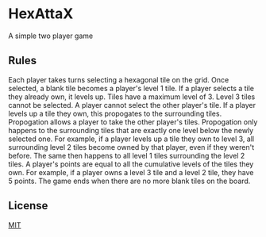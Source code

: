 # HexAttaX

A simple two player game 

## Rules

Each player takes turns selecting a hexagonal tile on the grid.
Once selected, a blank tile becomes a player's level 1 tile. 
If a player selects a tile they already own, it levels up. 
Tiles have a maximum level of 3.
Level 3 tiles cannot be selected.
A player cannot select the other player's tile.
If a player levels up a tile they own, this propogates to the surrounding tiles.
Propogation allows a player to take the other player's tiles.
Propogation only happens to the surrounding tiles that are exactly one level below the newly selected one.
For example, if a player levels up a tile they own to level 3, all surrounding level 2 tiles become owned by that player, even if they weren't before. The same then happens to all level 1 tiles surrounding the level 2 tiles.
A player's points are equal to all the cumulative levels of the tiles they own.
For example, if a player owns a level 3 tile and a level 2 tile, they have 5 points.
The game ends when there are no more blank tiles on the board.

## License
[MIT](https://choosealicense.com/licenses/mit/)
